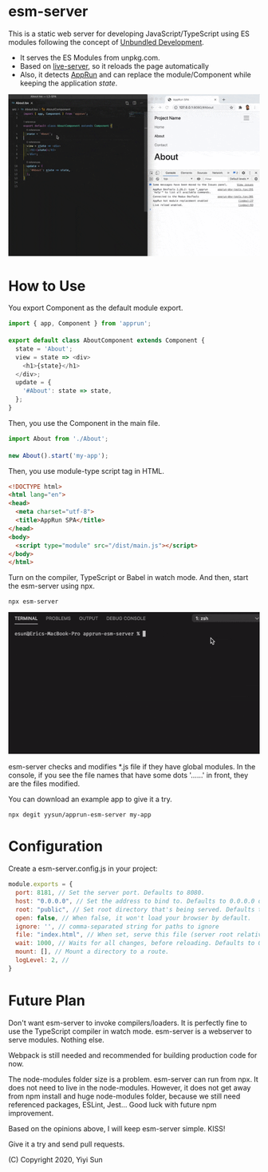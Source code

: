 # esm-server

This is a static web server for developing JavaScript/TypeScript using ES modules following the concept of [Unbundled Development](https://www.snowpack.dev/concepts/how-snowpack-works).

* It serves the ES Modules from unpkg.com.
* Based on [live-server](https://www.npmjs.com/package/live-server), so it reloads the page automatically
* Also, it detects [AppRun](https://github.com/yysun/apprun) and can replace the module/Component while keeping the application _state_.

![](apprun-hmr.gif)
# How to Use

You export Component as the default module export.

```javascript
import { app, Component } from 'apprun';

export default class AboutComponent extends Component {
  state = 'About';
  view = state => <div>
    <h1>{state}</h1>
  </div>;
  update = {
    '#About': state => state,
  };
}
```

Then, you use the Component in the main file.

```javascript
import About from './About';

new About().start('my-app');
```

Then, you use module-type script tag in HTML.

```html
<!DOCTYPE html>
<html lang="en">
<head>
  <meta charset="utf-8">
  <title>AppRun SPA</title>
</head>
<body>
  <script type="module" src="/dist/main.js"></script>
</body>
</html>
```

Turn on the compiler, TypeScript or Babel in watch mode. And then, start the esm-server using npx.

```
npx esm-server
```
![](esm-server.gif)

esm-server checks and modifies *.js file if they have global modules. In the console, if you see the file names that have some dots '......' in front, they are the files modified.

You can download an example app to give it a try.

```
npx degit yysun/apprun-esm-server my-app
```

# Configuration

Create a esm-server.config.js in your project:

```javascript
module.exports = {
  port: 8181, // Set the server port. Defaults to 8080.
  host: "0.0.0.0", // Set the address to bind to. Defaults to 0.0.0.0 or process.env.IP.
  root: "public", // Set root directory that's being served. Defaults to cwd.
  open: false, // When false, it won't load your browser by default.
  ignore: '', // comma-separated string for paths to ignore
  file: "index.html", // When set, serve this file (server root relative) for every 404 (useful for single-page applications)
  wait: 1000, // Waits for all changes, before reloading. Defaults to 0 sec.
  mount: [], // Mount a directory to a route.
  logLevel: 2, //
}
```
# Future Plan

Don't want esm-server to invoke compilers/loaders. It is perfectly fine to use the TypeScript compiler in watch mode. esm-server is a webserver to serve modules. Nothing else.

Webpack is still needed and recommended for building production code for now.

The node-modules folder size is a problem. esm-server can run from npx. It does not need to live in the node-modules. However, it does not get away from npm install and huge node-modules folder, because we still need referenced packages, ESLint, Jest... Good luck with future npm improvement.

Based on the opinions above, I will keep esm-server simple. KISS!

Give it a try and send pull requests.

(C) Copyright 2020, Yiyi Sun